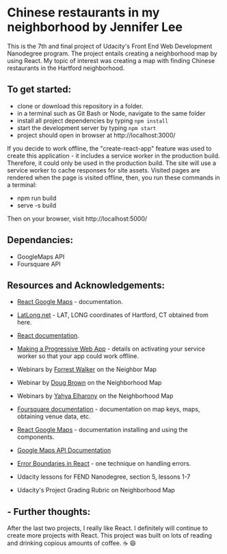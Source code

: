 # Chinese restaurants in my neighborhood by Jennifer Lee

This is the 7th and final project of Udacity's Front End Web Development Nanodegree program.
The project entails creating a neighborhood map by using React. My topic of interest was creating a map with finding Chinese restaurants in the Hartford neighborhood.

## To get started:

- clone or download this repository in a folder.
- in a terminal such as Git Bash or Node, navigate to the same folder
- install all project dependencies by typing `npm install`
- start the development server by typing `npm start`
- project should open in browser at http://localhost:3000/

If you decide to work offline, the "create-react-app" feature was used to create this application - it includes a service worker in the production build. Therefore, it could only be used in the production build. The site will use a service worker to cache responses for site assets. Visited pages are rendered when the page is visited offline, then, you run these commands in a terminal:

- npm run build
- serve -s build

Then on your browser, visit http://localhost:5000/

## Dependancies:

- GoogleMaps API
- Foursquare API

## Resources and Acknowledgements:

- [React Google Maps](https://tomchentw.github.io/react-google-maps/#installation) - documentation.

- [LatLong.net](https://www.latlong.net/place/new-haven-ct-usa-13990.html) - LAT, LONG coordinates of Hartford, CT obtained from here.

- [React documentation](https://reactjs.org/).

- [Making a Progressive Web App](https://facebook.github.io/create-react-app/docs/making-a-progressive-web-app) - details on activating your service worker so that your app could work offline.

- Webinars by [Forrest Walker](https://www.youtube.com/playlist?list=PL4rQq4MQP1crXuPtruu_eijgOUUXhcUCP) on the Neighbor Map

- Webinar by [Doug Brown](https://www.youtube.com/watch?v=NVAVLCJwAAo&feature=youtu.be) on the Neighborhood Map

- Webinars by [Yahya Elharony](https://www.youtube.com/watch?v=_1RjbT5dIeM) on the Neighborhood Map

- [Foursquare documentation](https://developer.foursquare.com/docs) - documentation on map keys, maps, obtaining venue data, etc.

- [React Google Maps](https://tomchentw.github.io/react-google-maps/) - documentation installing and using the components.

- [Google Maps API Documentation](https://developers.google.com/maps/documentation/)

- [Error Boundaries in React](https://reactjs.org/docs/error-boundaries.html) - one technique on handling errors.

- Udacity lessons for FEND Nanodegree, section 5, lessons 1-7

- Udacity's Project Grading Rubric on Neighborhood Map

## - Further thoughts:

After the last two projects, I really like React. I definitely will continue to create more projects with React. This project was built on lots of reading and drinking copious amounts of coffee. :coffee: :smile:
